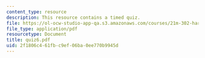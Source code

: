 ```yaml
---
content_type: resource
description: This resource contains a timed quiz.
file: https://ol-ocw-studio-app-qa.s3.amazonaws.com/courses/21m-302-harmony-and-counterpoint-ii-spring-2005/2f1806c461fbc9ef06ba0ee770b9945d_quiz6.pdf
file_type: application/pdf
resourcetype: Document
title: quiz6.pdf
uid: 2f1806c4-61fb-c9ef-06ba-0ee770b9945d
---
```

